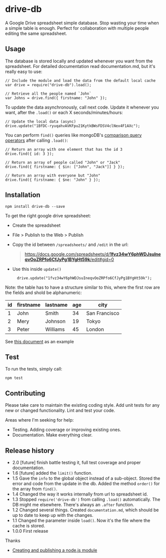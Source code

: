 # drive-db

A Google Drive spreadsheet simple database. Stop wasting your time when a simple table is enough. Perfect for collaboration with multiple people editing the same spreadsheet.



## Usage

The database is stored locally and updated whenever you want from the spreadsheet. For detailed documentation read documentation.md, but it's really easy to use:

    // Include the module and load the data from the default local cache
    var drive = require("drive-db").load();

    // Retrieve all the people named `John`
    var Johns = drive.find({ firstname: "John" });


To update the data asynchronously, call next code. Update it whenever you want, after the `.load()` or each X seconds/minutes/hours:
    
    // Update the local data (async)
    drive.update("1BfDC-ryuqahvAVKFpu21KytkBWsFDSV4clNex4F1AXc");

You can perform `find()` queries like mongoDB's [comparison query operators](http://docs.mongodb.org/manual/reference/operator/query-comparison/) after calling `.load()`:

    // Return an array with one element that has the id 3
    drive.find({ id: 3 });  

    // Return an array of people called "John" or "Jack"
    drive.find({ firstname: { $in: ["John", "Jack"]] } });

    // Return an array with everyone but "John"
    drive.find({ firstname: { $ne: "John" } });


## Installation

    npm install drive-db --save

To get the right google drive spreadsheet:

- Create the spreadsheet
- File > Publish to the Web > Publish
- Copy the id between `/spreadsheets/` and `/edit` in the url:
    
    > [https://docs.google.com/spreadsheets/d/<strong>1fvz34wY6phWDJsuIneqvOoZRPfo6CfJyPg1BYgHt59k</strong>/edit#gid=0](https://docs.google.com/spreadsheets/d/1fvz34wY6phWDJsuIneqvOoZRPfo6CfJyPg1BYgHt59k/edit#gid=0)

- Use this inside `update()`
    
        drive.update("1fvz34wY6phWDJsuIneqvOoZRPfo6CfJyPg1BYgHt59k");

Note: the table has to have a structure similar to this, where the first row are the fields and shold be alphanumeric:

| id | firstname | lastname | age | city          |
|----|-----------|----------|-----|---------------|
| 1  | John      | Smith    | 34  | San Francisco |
| 2  | Mery      | Johnson  | 19  | Tokyo         |
| 3  | Peter     | Williams | 45  | London        |

See [this document](https://docs.google.com/spreadsheets/d/1fvz34wY6phWDJsuIneqvOoZRPfo6CfJyPg1BYgHt59k/edit#gid=0) as an example


## Test

To run the tests, simply call:

    npm test

## Contributing

Please take care to maintain the existing coding style. Add unit tests for any new or changed functionality. Lint and test your code.

Areas where I'm seeking for help:

- Testing. Adding coverage or improving existing ones.
- Documentation. Make everything clear.


## Release history

- 2.0 [future] finish battle testing it, full test coverage and proper documentation.
- 1.6 [future] added the `limit()` function.
- 1.5 Gave the `info` to the global object instead of a sub-object. Stored the error and code from the update in the db. Added the method `order()` for the array from `find()`.
- 1.4 Changed the way it works internally from url to spreadsheet id.
- 1.3  Stopped `require('drive-db')` from calling `.load()` automatically. The DB might me elsewhere. There's always an `.after` function.
- 1.2 Changed several things. Created `documentation.md`, which should be up to date to keep up with the changes.
- 1.1 Changed the parameter inside `load()`. Now it's the file where the cache is stored.
- 1.0.0 First release

Thanks

- [Creating and publishing a node.js module](https://quickleft.com/blog/creating-and-publishing-a-node-js-module/)
